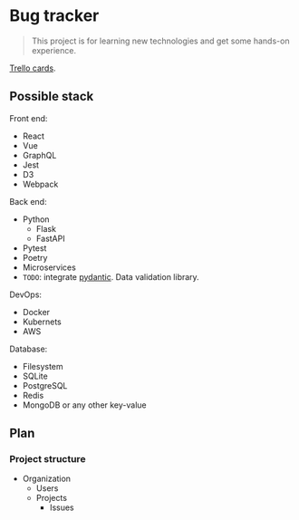# Bug tracker

> This project is for learning new technologies and get some hands-on experience.

[Trello cards](https://trello.com/b/sIgFvLWc/bug-tracker).

## Possible stack

Front end:

- React
- Vue
- GraphQL
- Jest
- D3
- Webpack

Back end:

- Python
  - Flask
  - FastAPI
- Pytest
- Poetry
- Microservices
- `TODO`: integrate [pydantic](https://pydantic-docs.helpmanual.io/). Data validation library.

DevOps:

- Docker
- Kubernets
- AWS

Database:

- Filesystem
- SQLite
- PostgreSQL
- Redis
- MongoDB or any other key-value

## Plan

### Project structure

- Organization
  - Users
  - Projects
    - Issues
